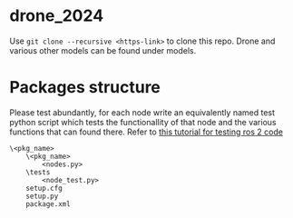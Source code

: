 # drone_2024
Use  `git clone --recursive <https-link>` to clone this repo.
Drone and various other models can be found under models.
# Packages structure
Please test abundantly, for each node write an equivalently named
test python script which tests the functionallity of that node and the 
various functions that can found there. Refer to [this tutorial for testing ros 2 code](https://docs.ros.org/en/humble/Tutorials/Intermediate/Testing/Testing-Main.html)

    \<pkg_name>
        \<pkg_name>
            <nodes.py>
        \tests
            <node_test.py>
        setup.cfg
        setup.py
        package.xml


